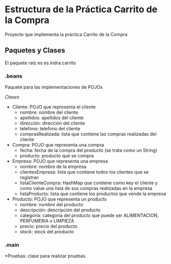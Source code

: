# Estructura de la Práctica Carrito de la Compra

Proyecto que implementa la práctica Carrito de la Compra

## Paquetes y Clases

El paquete raíz es es.indra.carrito

### .beans

Paquete para las implementaciones de POJOs

*Clases*

* Cliente: POJO que representa el cliente
	+ nombre: nombre del cliente
	+ apellidos: apellidos del cliente
	+ dirección: dirección del cliente
	+ telefono: telefono del cliente
	+ comprasRealizada: lista que contiene las compras realizadas del cliente
* Compra: POJO que representa una compra
	+ fecha: fecha de la compra del producto (se trata como un String)
	+ producto: producto que se compra
* Empresa: POJO que representa una empresa
	+ nombre: nombre de la empresa
	+ clientesEmpresa: lista que contiene todos los clientes que se registran
	+ listaClienteCompra: HashMap que contiene como key el cliente y como value una lista de sus compras realizadas en la empresa
	+ listaProducto: lista que contiene los productos que vende la empresa
* Producto: POJO que representa un producto
	+ nombre: nombre del producto
	+ descripción: descripción del producto
	+ categoría: categoría del producto que puede ser ALIMENTACION, PERFUMERIA o LIMPIEZA
	+ precio: precio del producto
	+ stock: stock del producto

### .main

*Pruebas: clase para realizar pruebas
